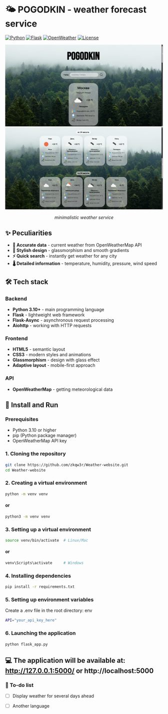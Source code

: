 # 🌤️ POGODKIN - weather forecast service

[![Python](https://img.shields.io/badge/Python-3.10%2B-blue?logo=python)](https://python.org)
[![Flask](https://img.shields.io/badge/Flask-2.3%2B-lightgrey?logo=flask)](https://flask.palletsprojects.com/)
[![OpenWeather](https://img.shields.io/badge/API-OpenWeatherMap-orange?logo=openweathermap)](https://openweathermap.org/)
[![License](https://img.shields.io/badge/License-MIT-green)](LICENSE)

<div align="center">
  <img src="static\images\example1.png" width="1000" alt="Pogodkin Preview">
  <img src="static\images\example2.png" width="1000" alt="Pogodkin Preview">
  
  *minimalistic weather service*
</div>

## ✨ Peculiarities

- **🎯 Accurate data** - current weather from OpenWeatherMap API
- **🎨 Stylish design** - glassmorphism and smooth gradients
- **⚡ Quick search** - instantly get weather for any city
- **🌡️ Detailed information** - temperature, humidity, pressure, wind speed

## 🛠️ Tech stack

### Backend
- **Python 3.10+** - main programming language
- **Flask** - lightweight web framework
- **Flask-Async** - asynchronous request processing
- **Aiohttp** - working with HTTP requests

### Frontend
- **HTML5** - semantic layout
- **CSS3** - modern styles and animations
- **Glassmorphism** - design with glass effect
- **Adaptive layout** - mobile-first approach

### API
- **OpenWeatherMap** - getting meteorological data

## 🚀 Install and Run

### Prerequisites
- Python 3.10 or higher
- pip (Python package manager)
- OpenWeatherMap API key

### 1. Cloning the repository
```bash
git clone https://github.com/zkqw3r/Weather-website.git
cd Weather-website
```
### 2. Creating a virtual environment
```bash
python -m venv venv
```
#### or
```bash
python3 -m venv venv
```
### 3. Setting up a virtual environment
```bash
source venv/bin/activate  # Linux/Mac
```
#### or
```bash
venv\Scripts\activate     # Windows
```
### 4. Installing dependencies
```bash
pip install -r requirements.txt
```
### 5. Setting up environment variables
Create a .env file in the root directory:
env
```bash
API="your_api_key_here"
```
### 6. Launching the application
```bash
python flask_app.py
```
💻 The application will be available at: http://127.0.0.1:5000/ or http://localhost:5000
---
### 📝 To-do list

- [ ] Display weather for several days ahead

- [ ] Another language


